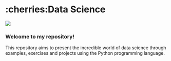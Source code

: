 
<h1 align="left">:cherries:Data Science</h1>

<img src="https://img.shields.io/static/v1?label=DataScience&message=Portugues&color=e07a5f&style=for-the-badge&logo=GitHub">

### Welcome to my repository!

This repository aims to present the incredible world of data science through examples, exercises and projects using the Python programming language.
